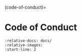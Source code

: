(code-of-conduct)=

# Code of Conduct

```{include} ../../../CODE_OF_CONDUCT.md
:relative-docs: docs/
:relative-images:
:start-line: 2
```

